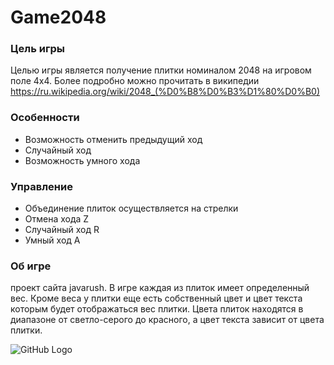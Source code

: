 # Game2048 

### Цель игры

Целью игры является получение плитки номиналом 2048 на игровом поле 4х4. 
Более подробно можно прочитать в википедии https://ru.wikipedia.org/wiki/2048_(%D0%B8%D0%B3%D1%80%D0%B0)

### Особенности

* Возможность отменить предыдущий ход
* Случайный ход
* Возможность умного хода

### Управление

* Объединение плиток осуществляется на стрелки
* Отмена хода Z 
* Случайный ход R
* Умный ход A

### Об игре

проект сайта javarush. В игре каждая из плиток имеет определенный вес. 
Кроме веса у плитки еще есть собственный цвет и цвет текста 
которым будет отображаться вес плитки. Цвета плиток находятся 
в диапазоне от светло-серого до красного, 
а цвет текста зависит от цвета плитки.






![GitHub Logo]( https://icons.iconarchive.com/icons/alecive/flatwoken/256/Apps-2048-icon.png)
